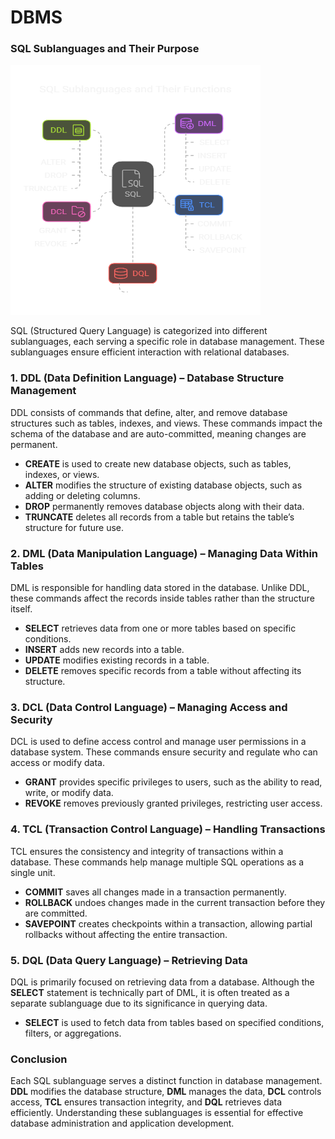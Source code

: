 # DBMS


### **SQL Sublanguages and Their Purpose**

<img src="/images/SubLanguage.png" height="400" width="400" />


SQL (Structured Query Language) is categorized into different sublanguages, each serving a specific role in database management. These sublanguages ensure efficient interaction with relational databases.



### **1. DDL (Data Definition Language) – Database Structure Management**  
DDL consists of commands that define, alter, and remove database structures such as tables, indexes, and views. These commands impact the schema of the database and are auto-committed, meaning changes are permanent.

- **CREATE** is used to create new database objects, such as tables, indexes, or views.
- **ALTER** modifies the structure of existing database objects, such as adding or deleting columns.
- **DROP** permanently removes database objects along with their data.
- **TRUNCATE** deletes all records from a table but retains the table’s structure for future use.



### **2. DML (Data Manipulation Language) – Managing Data Within Tables**  
DML is responsible for handling data stored in the database. Unlike DDL, these commands affect the records inside tables rather than the structure itself.

- **SELECT** retrieves data from one or more tables based on specific conditions.
- **INSERT** adds new records into a table.
- **UPDATE** modifies existing records in a table.
- **DELETE** removes specific records from a table without affecting its structure.



### **3. DCL (Data Control Language) – Managing Access and Security**  
DCL is used to define access control and manage user permissions in a database system. These commands ensure security and regulate who can access or modify data.

- **GRANT** provides specific privileges to users, such as the ability to read, write, or modify data.
- **REVOKE** removes previously granted privileges, restricting user access.



### **4. TCL (Transaction Control Language) – Handling Transactions**  
TCL ensures the consistency and integrity of transactions within a database. These commands help manage multiple SQL operations as a single unit.

- **COMMIT** saves all changes made in a transaction permanently.
- **ROLLBACK** undoes changes made in the current transaction before they are committed.
- **SAVEPOINT** creates checkpoints within a transaction, allowing partial rollbacks without affecting the entire transaction.



### **5. DQL (Data Query Language) – Retrieving Data**  
DQL is primarily focused on retrieving data from a database. Although the **SELECT** statement is technically part of DML, it is often treated as a separate sublanguage due to its significance in querying data.

- **SELECT** is used to fetch data from tables based on specified conditions, filters, or aggregations.



### **Conclusion**  
Each SQL sublanguage serves a distinct function in database management. **DDL** modifies the database structure, **DML** manages the data, **DCL** controls access, **TCL** ensures transaction integrity, and **DQL** retrieves data efficiently. Understanding these sublanguages is essential for effective database administration and application development.
